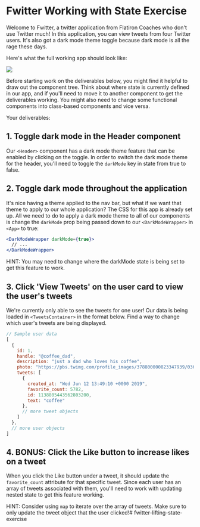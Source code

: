 # Fwitter Working with State Exercise

Welcome to Fwitter, a twitter application from Flatiron Coaches who don't use Twitter much! In this application, you can view tweets from four Twitter users. It's also got a dark mode theme toggle because dark mode is all the rage these days.

Here's what the full working app should look like:

![](fwitter-demo.gif)

Before starting work on the deliverables below, you might find it helpful to draw out the component tree. Think about where state is currently defined in our app, and if you'll need to move it to another component to get the deliverables working. You might also need to change some functional components into class-based components and vice versa.

Your deliverables:

## 1. Toggle dark mode in the Header component

Our `<Header>` component has a dark mode theme feature that can be enabled by clicking on the toggle. In order to switch the dark mode theme for the header, you'll need to toggle the `darkMode` key in state from true to false.

## 2. Toggle dark mode throughout the application

It's nice having a theme applied to the nav bar, but what if we want that theme to apply to our whole application? The CSS for this app is already set up. All we need to do to apply a dark mode theme to all of our components is change the `darkMode` prop being passed down to our `<DarkModeWrapper>` in `<App>` to true:

```jsx
<DarkModeWrapper darkMode={true}>
  // ...
</DarkModeWrapper>
```

HINT: You may need to change where the darkMode state is being set to get this feature to work. 

## 3. Click 'View Tweets' on the user card to view the user's tweets 

We're currently only able to see the tweets for one user! Our data is being loaded in `<TweetsContainer>` in the format below. Find a way to change which user's tweets are being displayed.

```js
// Sample user data
[
  {
    id: 1,
    handle: "@coffee_dad",
    description: "just a dad who loves his coffee",
    photo: "https://pbs.twimg.com/profile_images/378800000823347939/036f78135425d19367fcbb76ef58e86d_bigger.jpeg",
    tweets: [
      {
        created_at: "Wed Jun 12 13:49:10 +0000 2019",
        favorite_count: 5782,
        id: 1138805443562803200,
        text: "coffee"
      },
      // more tweet objects
    ]
  },
  // more user objects
]
```

## 4. BONUS: Click the Like button to increase likes on a tweet

When you click the Like button under a tweet, it should update the `favorite_count` attribute for that specific tweet. Since each user has an array of tweets associated with them, you'll need to work with updating nested state to get this feature working. 

HINT: Consider using `map` to iterate over the array of tweets. Make sure to only update the tweet object that the user clicked!# fwitter-lifting-state-exercise
